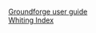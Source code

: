 
[Groundforge user guide](https://github.com/d-bl/GroundForge/wiki)    
[Whiting Index](http://gwydir.demon.co.uk/jo/lace/whiting/index.htm#picindex)